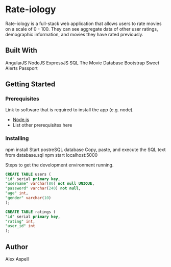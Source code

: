 # Rate-iology

Rate-iology is a full-stack web application that allows users to rate movies on a scale of 0 - 100. They can see aggregate data of other user ratings, demographic information, and movies they have rated previously.

## Built With

AngularJS
NodeJS
ExpressJS
SQL
The Movie Database
Bootstrap
Sweet Alerts
Passport

## Getting Started



### Prerequisites

Link to software that is required to install the app (e.g. node).

- [Node.js](https://nodejs.org/en/)
- List other prerequisites here


### Installing

npm install
Start postreSQL database
Copy, paste, and execute the SQL text from database.sql
npm start
localhost:5000

Steps to get the development environment running.

```sql
CREATE TABLE users (
"id" serial primary key,
"username" varchar(80) not null UNIQUE,
"password" varchar(240) not null,
"age" int, 
"gender" varchar(10)
);

CREATE TABLE ratings (
"id" serial primary key,
"rating" int, 
"user_id" int
);
```

## Author

Alex Aspell
